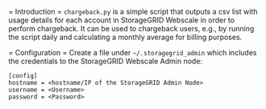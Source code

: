 = Introduction =
`chargeback.py` is a simple script that outputs a csv list with usage details for each account in StorageGRID Webscale in order to perform chargeback.
It can be used to chargeback users, e.g., by running the script daily and calculating a monthly average for billing purposes.

= Configuration =
Create a file under `~/.storagegrid_admin` which includes the credentials to the StorageGRID Webscale Admin node:
```
[config]
hostname = <hostname/IP of the StorageGRID Admin Node> 
username = <Username>
password = <Password>
```
